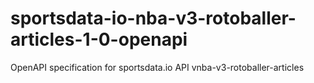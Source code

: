 # sportsdata-io-nba-v3-rotoballer-articles-1-0-openapi
OpenAPI specification for sportsdata.io API vnba-v3-rotoballer-articles
